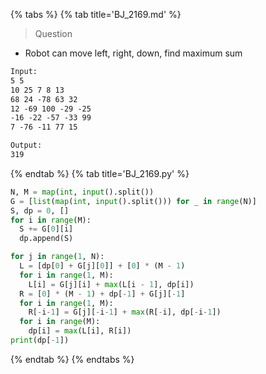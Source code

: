 {% tabs %}
{% tab title='BJ_2169.md' %}

> Question

* Robot can move left, right, down, find maximum sum

```txt
Input:
5 5
10 25 7 8 13
68 24 -78 63 32
12 -69 100 -29 -25
-16 -22 -57 -33 99
7 -76 -11 77 15

Output:
319
```

{% endtab %}
{% tab title='BJ_2169.py' %}

```py
N, M = map(int, input().split())
G = [list(map(int, input().split())) for _ in range(N)]
S, dp = 0, []
for i in range(M):
  S += G[0][i]
  dp.append(S)

for j in range(1, N):
  L = [dp[0] + G[j][0]] + [0] * (M - 1)
  for i in range(1, M):
    L[i] = G[j][i] + max(L[i - 1], dp[i])
  R = [0] * (M - 1) + dp[-1] + G[j][-1]
  for i in range(1, M):
    R[-i-1] = G[j][-i-1] + max(R[-i], dp[-i-1])
  for i in range(M):
    dp[i] = max(L[i], R[i])
print(dp[-1])
```

{% endtab %}
{% endtabs %}
